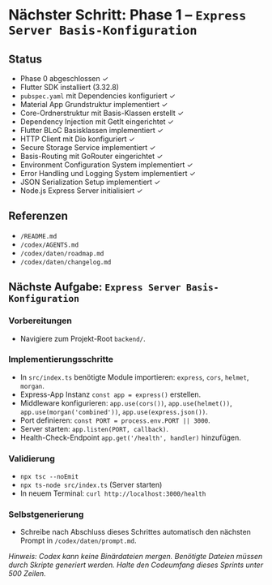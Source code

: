 # Nächster Schritt: Phase 1 – `Express Server Basis-Konfiguration`

## Status
- Phase 0 abgeschlossen ✓
- Flutter SDK installiert (3.32.8)
- `pubspec.yaml` mit Dependencies konfiguriert ✓
- Material App Grundstruktur implementiert ✓
- Core-Ordnerstruktur mit Basis-Klassen erstellt ✓
- Dependency Injection mit GetIt eingerichtet ✓
- Flutter BLoC Basisklassen implementiert ✓
- HTTP Client mit Dio konfiguriert ✓
- Secure Storage Service implementiert ✓
- Basis-Routing mit GoRouter eingerichtet ✓
- Environment Configuration System implementiert ✓
- Error Handling und Logging System implementiert ✓
- JSON Serialization Setup implementiert ✓
- Node.js Express Server initialisiert ✓

## Referenzen
- `/README.md`
- `/codex/AGENTS.md`
- `/codex/daten/roadmap.md`
- `/codex/daten/changelog.md`

## Nächste Aufgabe: `Express Server Basis-Konfiguration`

### Vorbereitungen
- Navigiere zum Projekt-Root `backend/`.

### Implementierungsschritte
- In `src/index.ts` benötigte Module importieren: `express`, `cors`, `helmet`, `morgan`.
- Express-App Instanz `const app = express()` erstellen.
- Middleware konfigurieren: `app.use(cors())`, `app.use(helmet())`, `app.use(morgan('combined'))`, `app.use(express.json())`.
- Port definieren: `const PORT = process.env.PORT || 3000`.
- Server starten: `app.listen(PORT, callback)`.
- Health-Check-Endpoint `app.get('/health', handler)` hinzufügen.

### Validierung
- `npx tsc --noEmit`
- `npx ts-node src/index.ts` (Server starten)
- In neuem Terminal: `curl http://localhost:3000/health`

### Selbstgenerierung
- Schreibe nach Abschluss dieses Schrittes automatisch den nächsten Prompt in `/codex/daten/prompt.md`.

*Hinweis: Codex kann keine Binärdateien mergen. Benötigte Dateien müssen durch Skripte generiert werden. Halte den Codeumfang dieses Sprints unter 500 Zeilen.*
